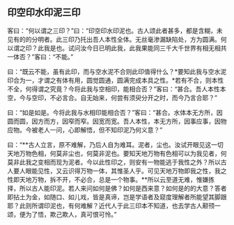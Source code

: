 ## 印空印水印泥三印

客曰：“何以谓之三印？”曰：“印空印水印泥也。古人颂此者甚多，都是含糊，未见有的的分明者。此三印乃托出吾人本性全体。无丝毫渗漏缺陷处，方为圆满。何以谓之印？此我是也。试问汝今日已明此我，此我果能同三千大千世界有相无相共一体否？”客曰：“不能。”

曰：“既云不能，虽有此印，而与空水泥不合则此印值得什么？*要知此我与空水泥印合为一，才谓之有体有用，圆觉圆通，圆满完成本具之性。*若有不合，则本性不全，何得谓之究竟？今将此我与空相印，能相合否？”客曰：“甚合。吾人本性本空，今与空印，不必言合。自无始来，何尝有须臾分开之时，而今乃言合耶？”

曰：“如是如是。今将此我与水相印能相合否？”客曰：“甚合。水体本无方所，因圆而圆，因方而方，因窄而窄。因宽而宽。吾人本性，本无方所，因事应事，因物应物。今被老人一问，心即解悟，但不知印泥乃何义意？”

曰：“**古人立言，原不难解，乃后人自为难耳。泥者，尘也。汝试开眼见这一切天地万物色相，何莫非尘也，何莫非泥也。要知天地万物有色相可以为我见者，何莫非此我之变相而现为泥者。今以此性印之，则安有一物能逃于我性之外？所以古人要人眼能见性，又云识得万物一体，其惟圣人乎。可见天地万物即我之性，我之性即天地万物，拆不开，不必合，总是一个物事。**所以云至道无难，惟嫌拣择，所以古人能印泥。若人来问如何是佛？如何是西来意？如何是的的大意？答者即拈土为金，如随口、如儿戏，皆是真谛，岂是学语者及窥度理解者所能望其脚跟耶？此则所谓印泥也，有何难解？近代人于此三印本不知道，也去学古人颟顸一颂，便为了悟，欺己欺人，真可恨可怜。”
